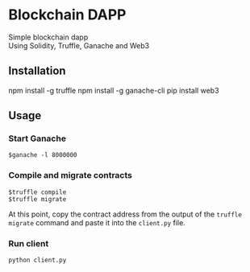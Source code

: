 # Blockchain DAPP

Simple blockchain dapp \
Using Solidity, Truffle, Ganache and Web3 

## Installation

npm install -g truffle
npm install -g ganache-cli
pip install web3

## Usage

### Start Ganache

    $ganache -l 8000000

### Compile and migrate contracts

    $truffle compile
    $truffle migrate

At this point, copy the contract address from the output of the `truffle migrate` command and paste it into the `client.py` file.

### Run client

    python client.py



